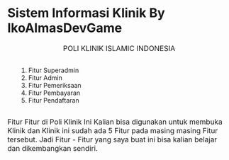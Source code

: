 # Sistem Informasi Klinik By IkoAlmasDevGame

<center>
    <div style="font-size:16px; text-align:center;">POLI KLINIK ISLAMIC INDONESIA</div>
</center>
<br>
<ul>
    <ol type=1>
        <li>Fitur Superadmin</li>
        <li>Fitur Admin</li>
        <li>Fitur Pemeriksaan</li>
        <li>Fitur Pembayaran</li>
        <li>Fitur Pendaftaran</li>
    </ol>
</ul>
<div style="display: flex; justify-content: center; align-items: center;">
    <div style="width:720px; min-width:100%;">
        <p style="font-size:16px;">
            Fitur Fitur di Poli Klinik Ini Kalian bisa digunakan untuk membuka Klinik
            dan Klinik ini sudah ada 5 Fitur pada masing masing Fitur tersebut. 
            Jadi Fitur - Fitur yang saya buat ini bisa kalian belajar dan dikembangkan sendiri.
        </p>
    </div>
</div>
